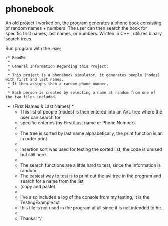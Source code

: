 # phonebook
An old project I worked on, the program generates a phone book consisting of random names + numbers. 
The user can then search the book for specific first names, last names, or numbers. Written in C++ , utilizes binary search trees. 

Run program with the .exe;

	/* ReadMe
	 *
	 * General Information Regarding this Project:
	 *
	 * This project is a phonebook simulator, it generates people (nodes) with first and last names.
	 * It then assigns them a random phone number.
	 *
	 * Each person is created by selecting a name at random from one of the two files included.
   * (First Names & Last Names)
	 *
	 * This list of people (nodes) is then entered into an AVL tree where the user can search for
	 * specific enteries (by First/Last name or Phone Number).
	 *
	 * The tree is sorted by last name alphabetically, the print function is an in order print.
	 *
	 * Insertion sort was used for testing the sorted list, the code is unused but still here.
	 *
	 * The search functions are a little hard to test, since the information is random.
	 * The easiest way to test is to print out the avl tree in the program and search for a name from the list
	 * (copy and paste).
	 *
	 * I've also included a log of the console from my testing, it is the TestingExample.txt
	 * this file is not used in the program at all since it is not intended to be.
	 *
	 * Thanks!
   */
